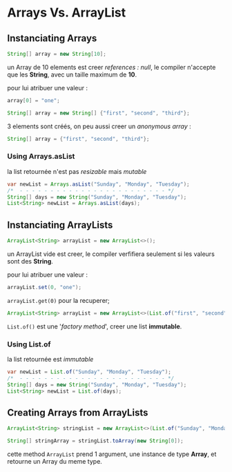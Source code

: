 # Arrays Vs. ArrayList

## Instanciating Arrays

```java
String[] array = new String[10];
```

un Array de 10 elements est creer _references : null_, le compiler n'accepte que les __String__, avec un taille maximum de __10__.

pour lui atribuer une valeur :

```java
array[0] = "one";
```

```java
String[] array = new String[] {"first", "second", "third"};
```

3 elements sont créés, on peu aussi creer un _anonymous array_ :

```java
String[] array = {"first", "second", "third"};
```

### Using Arrays.asList

la list retournée n'est pas _resizable_ mais _mutable_

```java
var newList = Arrays.asList("Sunday", "Monday", "Tuesday");
/*  - - - - - - - - - - - - - - - - - - - - - - - - */
String[] days = new String("Sunday", "Monday", "Tuesday");
List<String> newList = Arrays.asList(days);
```

## Instanciating ArrayLists

```java
ArrayList<String> arrayList = new ArrayList<>();
```

un ArrayList vide est creer, le compiler verfifiera seulement si les valeurs sont des __String__.

pour lui atribuer une valeur :

```java
arrayList.set(0, "one");
```

`arrayList.get(0)` pour la recuperer;

```java
ArrayList<String> arrayList = new ArrayList<>(List.of("first", "second", "third"));
```

`List.of()` est une '_factory method_', creer une list __immutable__.

### Using List.of

la list retournée est _immutable_

```java
var newList = List.of("Sunday", "Monday", "Tuesday");
/*  - - - - - - - - - - - - - - - - - - - - - - - - */
String[] days = new String("Sunday", "Monday", "Tuesday");
List<String> newList = List.of(days);
```

## Creating Arrays from ArrayLists

```java
ArrayList<String> stringList = new ArrayList<>(List.of("Sunday", "Monday", "Tuesday"));

String[] stringArray = stringList.toArray(new String[0]);
```

cette method `ArrayList` prend 1 argument, une instance de type __Array__, et retourne un Array du meme type.
